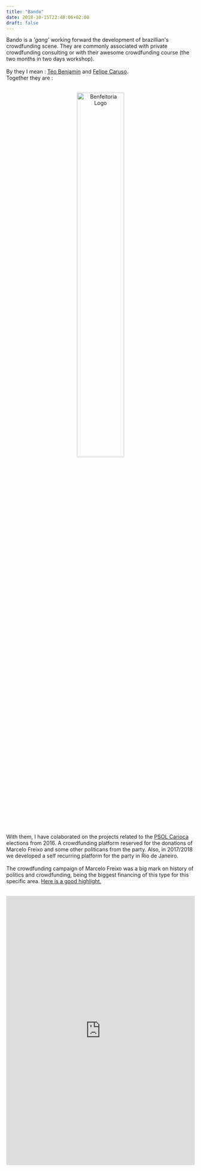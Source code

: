 ```yaml
---
title: "Bando"
date: 2018-10-15T22:49:06+02:00
draft: false
---
```


<div class="col-md-12">
	<p>
		Bando is a <i>'gang'</i> working forward the development of brazillian's crowdfunding scene. They are commonly associated with private crowdfunding consulting or with their awesome crowdfunding course (the two months in two days workshop).
		<br><br>
		By they I mean : <a href="Téo Ferraz Benjamin" target="_blank">Téo Benjamin</a> and <a href="https://www.facebook.com/felipebcaruso" target="_blank">Felipe Caruso</a>.
		<br>
		Together they are : 
		<br><br>
		<center>
			<img src="http://www.somosbando.com/wp-content/uploads/2017/06/BANDO1.png" style="width: 50%; " alt="Benfeitoria Logo">
		</center>
		<br>
	</p>
	<p>
		With them, I have colaborated on the projects related to the <a href="https://psolcarioca.com.br">PSOL Carioca</a> elections from 2016. A crowdfunding platform reserved for the donations of Marcelo Freixo and some other politicans from the party. Also, in 2017/2018 we developed a self recurring platform for the party in Rio de Janeiro.
		<br><br>
		The crowdfunding campaign of Marcelo Freixo was a big mark on history of politics and crowdfunding, being the biggest financing of this type for this specific area. <a href="https://www.weforum.org/agenda/2016/12/here-s-what-happened-when-brazil-banned-corporate-donations-in-elections" target="_blank">Here is a good highlight.</a> 
		<br>
		<br>
	</p>
	<iframe src="http://104.131.71.7/" style="width:100%; height:720px" frameborder="0"></iframe>
</div>
